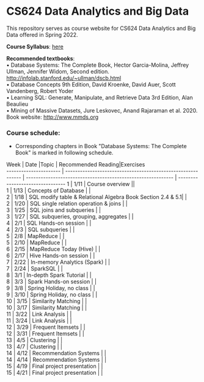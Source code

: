 # CS624 Data Analytics and Big Data

This repository serves as course website for CS624 Data Analytics and Big Data offered in Spring 2022. 

**Course Syllabus**: [here](https://github.com/fengjiaowang7/CS624_spring2022/blob/main/CS624_spring2022_syllabus.pdf)

**Recommended textbooks**:  
• Database Systems: The Complete Book, Hector Garcia-Molina, Jeffrey Ullman, Jennifer Widom, Second edition. http://infolab.stanford.edu/~ullman/dscb.html   
• Database Concepts 9th Edition, David Kroenke, David Auer, Scott Vandenberg, Robert Yoder  
• Learning SQL: Generate, Manipulate, and Retrieve Data 3rd Edition, Alan Beaulieu   
• Mining of Massive Datasets, Jure Leskovec, Anand Rajaraman et al. 2020. Book website: http://www.mmds.org  

### Course schedule:
* Corresponding chapters in Book "Database Systems: The Complete Book" is marked in following schedule.


 Week                   | Date |Topic                                                       | Recommended Reading|Exercises                          
 ---------------------- |  ------------------------------------------------------------ | ------------------------------------------------------------ | -------------------------------- 
1      | 1/11 | Course overview ||                                   
1      | 1/13 | Concepts of Database |   |                                
2      | 1/18 | SQL modify table \& Relational Algebra Book Section 2.4 \& 5.1|  |                                 
2      | 1/20 | SQL single relation operation \& joins |    |                              
3      | 1/25 | SQL joins and subqueries  |       |                           
3      | 1/27 | SQL subqueries, grouping, aggregates  |    |                              
4      | 2/1 | SQL Hands-on session |     |                              
4      | 2/3 | SQL subqueries |    |                              
5      | 2/8 | MapReduce |   |                                
5      | 2/10 | MapReduce |     |                              
6      | 2/15 | MapReduce Today (Hive) |   |                               
6      | 2/17 | Hive Hands-on session |    |                               
7      | 2/22 | In-memory Analytics (Spark) |   |                               
7      | 2/24 | SparkSQL |      |                             
8      | 3/1 | In-depth Spark Tutorial |   |                                
8      | 3/3 | Spark Hands-on session |    |                              
9      | 3/8 | Spring Holiday, no class |  |                                 
9      | 3/10 | Spring Holiday, no class |   |                                
10      | 3/15 | Similarity Matching |    |                             
10      | 3/17 | Similarity Matching |    |                               
11      | 3/22 | Link Analysis |       |                           
11      | 3/24 | Link Analysis |        |                          
12      | 3/29 | Frequent Itemsets |      |                            
12      | 3/31 | Frequent Itemsets |      |                            
13      | 4/5 | Clustering |        |                          
13      | 4/7 | Clustering |        |                          
14      | 4/12 | Recommendation Systems |      |                           
14      | 4/14 | Recommendation Systems |      |                            
15      | 4/19 | Final project presentation |    |                              
15      | 4/21 | Final project presentation |    |                             

